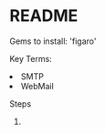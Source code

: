 # README

Gems to install: 'figaro'

Key Terms:

<li> SMTP </li>
<li> WebMail </li>

Steps 

<ol> 
  <li></li>
</ol>
